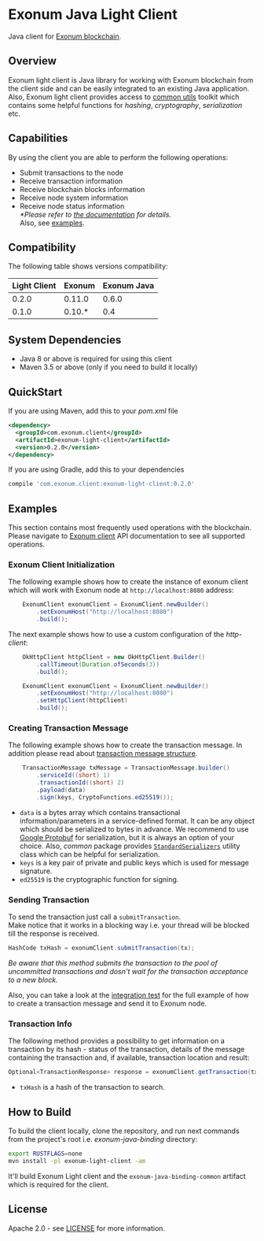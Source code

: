 # Exonum Java Light Client
Java client for [Exonum blockchain][exonum].

## Overview
Exonum light client is Java library for working with Exonum blockchain
from the client side and can be easily integrated to an existing 
Java application.  
Also, Exonum light client provides access to [common utils][ejb-common]
toolkit which contains some helpful functions for _hashing_,
_cryptography_, _serialization_ etc. 

## Capabilities
By using the client you are able to perform the following operations:
- Submit transactions to the node
- Receive transaction information 
- Receive blockchain blocks information 
- Receive node system information 
- Receive node status information  
_*Please refer to [the documentation][exonum-client] for details._  
Also, see [examples](#examples). 

## Compatibility
The following table shows versions compatibility:  

| Light Client | Exonum | Exonum Java |
|--------------|--------|-------------|
| 0.2.0        | 0.11.0 | 0.6.0       |
| 0.1.0        | 0.10.* | 0.4         |

## System Dependencies
- Java 8 or above is required for using this client
- Maven 3.5 or above (only if you need to build it locally)

## QuickStart
If you are using Maven, add this to your _pom.xml_ file
```xml
<dependency>
  <groupId>com.exonum.client</groupId>
  <artifactId>exonum-light-client</artifactId>
  <version>0.2.0</version>
</dependency>
```
If you are using Gradle, add this to your dependencies
```Groovy
compile 'com.exonum.client:exonum-light-client:0.2.0'
```

## Examples
This section contains most frequently used operations with the blockchain.
Please navigate to [Exonum client][exonum-client] API documentation 
to see all supported operations.

### Exonum Client Initialization
The following example shows how to create the instance of exonum client
which will work with Exonum node at `http://localhost:8080` address: 
```java
    ExonumClient exonumClient = ExonumClient.newBuilder()
        .setExonumHost("http://localhost:8080")
        .build();
```

The next example shows how to use a custom configuration of the _http-client_:
```java
    OkHttpClient httpClient = new OkHttpClient.Builder()
        .callTimeout(Duration.ofSeconds(3))
        .build();

    ExonumClient exonumClient = ExonumClient.newBuilder()
        .setExonumHost("http://localhost:8080")
        .setHttpClient(httpClient)
        .build();

```

### Creating Transaction Message
The following example shows how to create the transaction message.
In addition please read about [transaction message structure][exonum-tx-message-builder].
```java
    TransactionMessage txMessage = TransactionMessage.builder()
        .serviceId((short) 1)
        .transactionId((short) 2)
        .payload(data)
        .sign(keys, CryptoFunctions.ed25519());
```
* `data` is a bytes array which contains transactional information/parameters
in a service-defined format.
It can be any object which should be serialized to bytes in advance.
We recommend to use [Google Protobuf][protobuf] for serialization,
but it is always an option of your choice.
Also, _common_ package provides [`StandardSerializers`][standard-serializers]
utility class which can be helpful for serialization.  
* `keys` is a key pair of private and public keys which is used for message signature.  
* `ed25519` is the cryptographic function for signing.
 
### Sending Transaction
To send the transaction just call a `submitTransaction`.  
Make notice that it works in a blocking way i.e. your thread will be 
blocked till the response is received.  
```java
HashCode txHash = exonumClient.submitTransaction(tx);
```
*Be aware that this method submits the transaction to the pool of
uncommitted transactions and dosn't wait for the transaction 
acceptance to a new block.*  
<!-- TODO: Replace with a proper example --> 
Also, you can take a look at the [integration test][send-tx-it]
for the full example of how to create a transaction message and
send it to Exonum node.

### Transaction Info
The following method provides a possibility to get information 
on a transaction by its hash - status of the transaction, 
details of the message containing the transaction and, 
if available, transaction location and result:
```java
Optional<TransactionResponse> response = exonumClient.getTransaction(txHash);
```
* `txHash` is a hash of the transaction to search.
  
## How to Build
To build the client locally, clone the repository, and
run next commands from the project's root 
i.e. _exonum-java-binding_ directory:
<!-- TODO: Get rid of the RUSTFLAGS here --> 
```bash
export RUSTFLAGS=none
mvn install -pl exonum-light-client -am
```
It'll build Exonum Light client and the `exonum-java-binding-common` artifact 
which is required for the client.

## License
Apache 2.0 - see [LICENSE](../LICENSE) for more information.

[exonum]: https://github.com/exonum/exonum
[ejb-common]: https://exonum.com/doc/api/java-binding-common/0.6.0/
[exonum-tx-message-builder]: https://exonum.com/doc/api/java-binding-common/0.6.0/com/exonum/binding/common/message/TransactionMessage.Builder.html
[protobuf]: https://developers.google.com/protocol-buffers/docs/proto3
[standard-serializers]: https://exonum.com/doc/api/java-binding-common/0.6.0/com/exonum/binding/common/serialization/StandardSerializers.html
[send-tx-it]: ./src/test/java/com/exonum/client/ExonumHttpClientIntegrationTest.java
[exonum-client]: https://exonum.com/doc/api/java-light-client/0.2.0/com/exonum/client/ExonumClient.html
